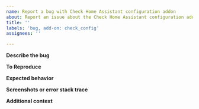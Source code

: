 ```yaml
---
name: Report a bug with Check Home Assistant configuration addon
about: Report an issue about the Check Home Assistant configuration addon
title: ''
labels: 'bug, add-on: check_config'
assignees: ''

---
```


**Describe the bug**
<!-- A clear and concise description of what the bug is. -->

**To Reproduce**
<!-- Steps to reproduce the behavior: -->

**Expected behavior**
<!-- A clear and concise description of what you expected to happen. -->

**Screenshots or error stack trace**
<!-- If applicable, add screenshots to help explain your problem. -->

**Additional context**
<!-- Add any other context about the problem here. -->
